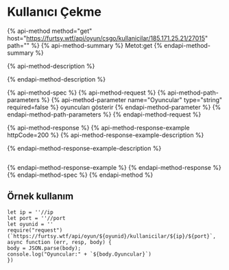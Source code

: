 # Kullanıcı Çekme

{% api-method method="get" host="https://furtsy.wtf/api/oyun/csgo/kullanicilar/185.171.25.21/27015" path="" %}
{% api-method-summary %}
Metot:get
{% endapi-method-summary %}

{% api-method-description %}

{% endapi-method-description %}

{% api-method-spec %}
{% api-method-request %}
{% api-method-path-parameters %}
{% api-method-parameter name="Oyuncular" type="string" required=false %}
oyuncuları gösterir
{% endapi-method-parameter %}
{% endapi-method-path-parameters %}
{% endapi-method-request %}

{% api-method-response %}
{% api-method-response-example httpCode=200 %}
{% api-method-response-example-description %}

{% endapi-method-response-example-description %}

```

```
{% endapi-method-response-example %}
{% endapi-method-response %}
{% endapi-method-spec %}
{% endapi-method %}

## Örnek kullanım

```text
let ip = ''//ip 
let port = ''//port 
let oyunid = ''
require("request")(`https://furtsy.wtf/api/oyun/${oyunid}/kullanicilar/${ip}/${port}`, async function (err, resp, body) { 
body = JSON.parse(body); 
console.log("Oyuncular:" + `${body.Oyuncular}`) 
}) 
```

